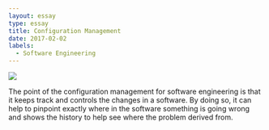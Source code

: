 ```yaml
---
layout: essay
type: essay
title: Configuration Management
date: 2017-02-02
labels:
  - Software Engineering
---
```



<img class="ui image" src="http://mary-pascual.github.io/images/configuration-management-process-890x675.jpg">

The point of the configuration management for software engineering is that it keeps track and controls the changes in a software.  By doing so, it can help to pinpoint exactly where in the software something is going wrong and shows the history to help see where the problem derived from.
